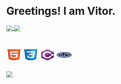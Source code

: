 # Greetings! I am Vitor.


<a href="https://github.com/VH-DM/github-readme-stats">
  <img height=100 align="center" src="https://github-readme-stats.vercel.app/api?username=VH-DM&theme=tokyonight" />
</a>
<a href="https://github.com/VH-DM/convoychat">
  <img height=100 align="center" src="https://github-readme-stats.vercel.app/api/top-langs?username=VH-DM&layout=compact&langs_count=8&card_width=320&theme=tokyonight" />
</a>

##

<div style="display: inline_block"><br>
  <img align="center" alt="VH-DM-HTML" height="30" width="40" src="https://raw.githubusercontent.com/devicons/devicon/master/icons/html5/html5-original.svg">
  <img align="center" alt="VH-DM-CSS" height="30" width="40" src="https://raw.githubusercontent.com/devicons/devicon/master/icons/css3/css3-original.svg">
  <img align="center" alt="VH-DM-Csharp" height="30" width="40" src="https://raw.githubusercontent.com/devicons/devicon/master/icons/csharp/csharp-original.svg">
  <img align="center" alt="VH-DM-PHP" height="30" width="40" src="https://raw.githubusercontent.com/devicons/devicon/master/icons/php/php-original.svg" />
          
          
  
  
</div>
  
  ##
 
<div> 
  <a href = "mailto:vgilhidasilva@gmail.com"><img src="https://img.shields.io/badge/-Gmail-%23333?style=for-the-badge&logo=gmail&logoColor=white" target="_blank"></a>

  
